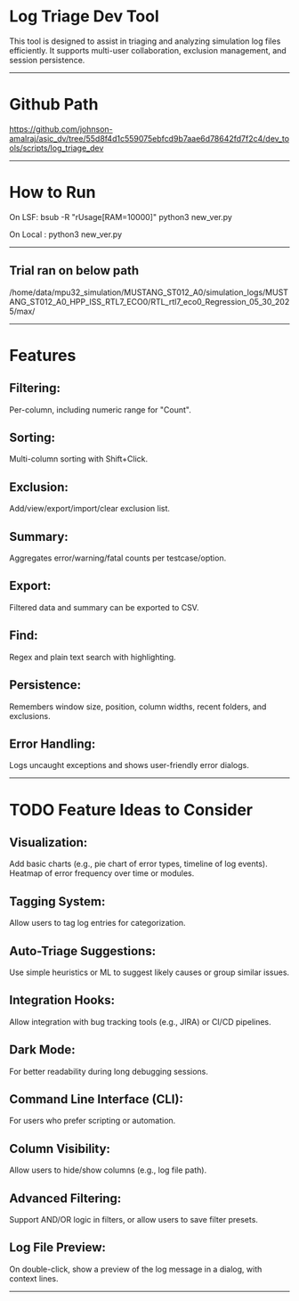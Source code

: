 # Log Triage Dev Tool

This tool is designed to assist in triaging and analyzing simulation log files efficiently. It supports multi-user collaboration, exclusion management, and session persistence.

--------------------------------------------------------------------------------------------------------------------------------------------------------

# Github Path

https://github.com/johnson-amalraj/asic_dv/tree/55d8f4d1c559075ebfcd9b7aae6d78642fd7f2c4/dev_tools/scripts/log_triage_dev

--------------------------------------------------------------------------------------------------------------------------------------------------------

#  How to Run

On LSF: bsub -R "rUsage[RAM=10000]" python3 new_ver.py

On Local : python3 new_ver.py

--------------------------------------------------------------------------------------------------------------------------------------------------------

## Trial ran on below path
/home/data/mpu32_simulation/MUSTANG_ST012_A0/simulation_logs/MUSTANG_ST012_A0_HPP_ISS_RTL7_ECO0/RTL_rtl7_eco0_Regression_05_30_2025/max/

--------------------------------------------------------------------------------------------------------------------------------------------------------

# Features

## Filtering: 
Per-column, including numeric range for "Count".

## Sorting: 
Multi-column sorting with Shift+Click.

## Exclusion: 
Add/view/export/import/clear exclusion list.

## Summary: 
Aggregates error/warning/fatal counts per testcase/option.

## Export: 
Filtered data and summary can be exported to CSV.

## Find: 
Regex and plain text search with highlighting.

## Persistence: 
Remembers window size, position, column widths, recent folders, and exclusions.

## Error Handling: 
Logs uncaught exceptions and shows user-friendly error dialogs.

--------------------------------------------------------------------------------------------------------------------------------------------------------
  
# TODO Feature Ideas to Consider

## Visualization:
Add basic charts (e.g., pie chart of error types, timeline of log events).
Heatmap of error frequency over time or modules.

## Tagging System: 
Allow users to tag log entries for categorization.

## Auto-Triage Suggestions: 
Use simple heuristics or ML to suggest likely causes or group similar issues.

## Integration Hooks: 
Allow integration with bug tracking tools (e.g., JIRA) or CI/CD pipelines.

## Dark Mode: 
For better readability during long debugging sessions.

## Command Line Interface (CLI): 
For users who prefer scripting or automation.

## Column Visibility: 
Allow users to hide/show columns (e.g., log file path).

## Advanced Filtering: 
Support AND/OR logic in filters, or allow users to save filter presets.

## Log File Preview: 
On double-click, show a preview of the log message in a dialog, with context lines.

--------------------------------------------------------------------------------------------------------------------------------------------------------
